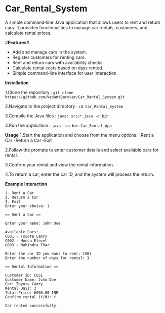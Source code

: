 ﻿# Car_Rental_System

A simple command-line Java application that allows users to rent and return cars. It provides functionalities to manage car rentals, customers, and calculate rental prices.


#**Features**#

* Add and manage cars in the system.
* Register customers for renting cars.
* Rent and return cars with availability checks.
* Calculate rental costs based on days rented.
* Simple command-line interface for user interaction.




**Installation**

1.Clone the repository :
```git clone https://github.com/VedantDarokar/Car_Rental_System.git```

2.Navigate to the project directory :
```cd Car_Rental_System```

3.Compile the Java files :
```javac src/*.java -d bin```

4.Run the application :
```java -cp bin Car_Rental_App```




**Usage**
1.Start the application and choose from the menu options:
-Rent a Car
-Return a Car
-Exit
  

2.Follow the prompts to enter customer details and select available cars for rental.

3.Confirm your rental and view the rental information.

4.To return a car, enter the car ID, and the system will process the return.





**Example Interaction**

```===== Car Rental System =====
1. Rent a Car
2. Return a Car
3. Exit
Enter your choice: 1

== Rent a Car ==

Enter your name: John Doe

Available Cars:
C001 - Toyota Camry
C002 - Honda Elevet
C003 - Mahindra Thar

Enter the car ID you want to rent: C001
Enter the number of days for rental: 3

== Rental Information ==

Customer ID: CUS1
Customer Name: John Doe
Car: Toyota Camry
Rental Days: 3
Total Price: 6000.00 INR
Confirm rental (Y/N): Y

Car rented successfully.
